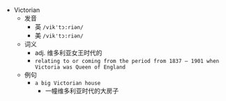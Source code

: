 - Victorian
  - 发音
    - 英 `/vik'tɔ:riən/`
    - 美 `/vik'tɔ:riən/`
  - 词义
    - adj. 维多利亚女王时代的
    - `relating to or coming from the period from 1837 – 1901 when Victoria was Queen of England`
  - 例句
    - `a big Victorian house`
      - 一幢维多利亚时代的大房子

